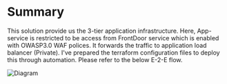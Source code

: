 <h1>Summary </h1>
This solution provide us the 3-tier application infrastructure. Here, App-service is restricted to be access from FrontDoor service which is enabled with OWASP3.0 WAF polices. It forwards the traffic to application load balancer (Private). I've prepared the terraform configuration files to deploy this through automation. Please refer to the below E-2-E flow.

![Diagram](https://user-images.githubusercontent.com/64698286/193441533-5f734369-0c7d-4151-88a9-ad2b5f764d32.jpg)

